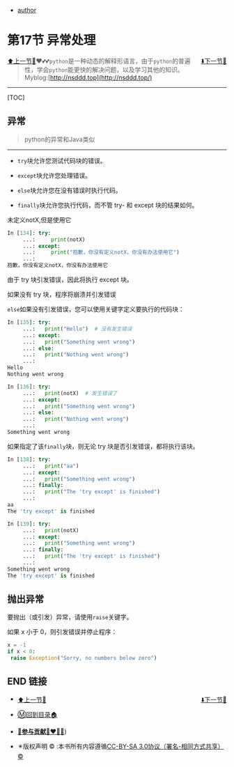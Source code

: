 + [author](http://nsddd.top)

# 第17节 异常处理

<div><a href = '16.md' style='float:left'>⬆️上一节🔗</a><a href = '18.md' style='float: right'>⬇️下一节🔗</a></div>


> ❤️💕💕`python`是一种动态的解释形语言，由于`python`的普遍性，学会`python`能更快的解决问题，以及学习其他的知识。Myblog:[http://nsddd.top](http://nsddd.top/)

---
[TOC]

## 异常

> python的异常和Java类似

------

+ `try`块允许您测试代码块的错误。

+ `except`块允许您处理错误。

+ `else`块允许您在没有错误时执行代码。

+ `finally`块允许您执行代码，而不管 try- 和 except 块的结果如何。



未定义notX,但是使用它 

```python
In [134]: try:
     ...:     print(notX)
     ...: except:
     ...:     print("抱歉，你没有定义notX，你没有办法使用它")
     ...:
抱歉，你没有定义notX，你没有办法使用它
```



由于 try 块引发错误，因此将执行 except 块。

如果没有 try 块，程序将崩溃并引发错误



`else`如果没有引发错误，您可以使用关键字定义要执行的代码块：

```python
In [135]: try:   
     ...:   print("Hello")  # 没有发生错误
     ...: except:
     ...:   print("Something went wrong")
     ...: else:
     ...:   print("Nothing went wrong")
     ...:
Hello
Nothing went wrong

In [136]: try:
     ...:   print(notX)  # 发生错误了
     ...: except:
     ...:   print("Something went wrong")
     ...: else:
     ...:   print("Nothing went wrong")
     ...:
Something went wrong
```



如果指定了该`finally`块，则无论 try 块是否引发错误，都将执行该块。

```python
In [138]: try:
     ...:   print("aa")
     ...: except:
     ...:   print("Something went wrong")
     ...: finally:
     ...:   print("The 'try except' is finished")
     ...:
aa
The 'try except' is finished

In [139]: try:
     ...:   print(notX)
     ...: except:
     ...:   print("Something went wrong")
     ...: finally:
     ...:   print("The 'try except' is finished")
     ...:
Something went wrong
The 'try except' is finished
```



## 抛出异常

要抛出（或引发）异常，请使用`raise`关键字。

如果 x 小于 0，则引发错误并停止程序：

```python
x = -1
if x < 0:
 raise Exception("Sorry, no numbers below zero")
```







## END 链接

<ul><li><div><a href = '16.md' style='float:left'>⬆️上一节🔗</a><a href = '18.md' style='float: right'>⬇️下一节🔗</a></div></li></ul>

+ [Ⓜ️回到目录🏠](../README.md)

+ [**🫵参与贡献💞❤️‍🔥💖**](https://nsddd.top/archives/contributors))

+ ✴️版权声明 &copy; :本书所有内容遵循[CC-BY-SA 3.0协议（署名-相同方式共享）&copy;](http://zh.wikipedia.org/wiki/Wikipedia:CC-by-sa-3.0协议文本) 

